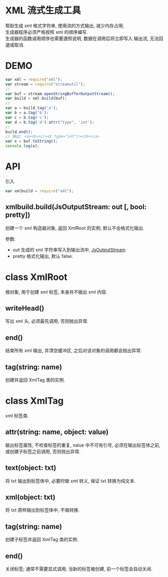 # XML 流式生成工具

帮助生成 xml 格式字符串, 使用流的方式输出, 减少内存占用;  
生成器程序必须严格按照 xml 的顺序编写.  
生成器的函数调用顺序也需要遵照说明, 数据在调用后将立即写入
输出流, 无法回退或取消.


# DEMO

```js
var xml = require("xml");
var stream = require("streamutil");
//
var buf = stream.openStringBufferOutputStream();
var build = xml.build(buf);
//
var a = build.tag('a');
var b = a.tag('b');
var c = b.tag('c');
var d = b.tag('d').attr("type", 'int');
//
build.end();
// 输出: <a><b><c/><d type="int"/></b></a>
var x = buf.toString();
console.log(x);
```


# API

引入

```js
var xmlbuild = require("xml");
```

## xmlbuild.build(JsOutputStream: out [, bool: pretty])

创建一个 xml 构造器对象, 返回 XmlRoot 的实例; 默认不会格式化输出.

参数:

* out 生成的 xml 字符串写入到输出流中, [JsOutputStream](docs/api-streamutil.md) 
* pretty 格式化输出, 默认 false.


# class XmlRoot

根对象, 用于创建 xml 标签, 本身并不输出 xml 内容.

## writeHead()

写出 xml 头, 必须最先调用, 否则抛出异常.


## end()

结束所有 xml 输出, 并清空缓冲区, 之后对该对象的调用都会抛出异常.


## tag(string: name)

创建并返回 XmlTag 类的实例.


# class XmlTag

xml 标签类.


## attr(string: name, object: value)

输出标签属性, 不检查标签的重复, value 中不可有引号, 
必须在输出标签体之前, 或创建子标签之前调用, 否则抛出异常.


## text(object: txt)

将 txt 输出到标签体中, 必要时做 xml 转义, 保证 txt 转换为纯文本.


## xml(object: txt)

将 txt 原样输出到标签体中, 不做转换.


## tag(string: name)

创建子标签并返回 XmlTag 类的实例.


## end()

关闭标签; 通常不需要显式调用, 当新的标签被创建, 前一个标签会自动关闭.